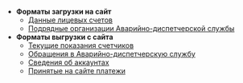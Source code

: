 <!-- --- title: 1С:Сайт ЖКХ. Форматы файлов -->

* **Форматы загрузки на сайт**
  * [Данные лицевых счетов](/Для_разработчиков/Загрузка_данных_лицевых_счетов_(import-accounts))
  * [Подрядные организации Аварийно-диспетчерской службы](/Для_разработчиков/import-tickets-org)
* **Форматы выгрузки с сайта**
  * [Текущие показания счетчиков](/Для_разработчиков/export-meters)
  * [Обращения в Аварийно-диспетчерскую службу](/Для_разработчиков/export-tickets)
  * [Сведения об аккаунтах](/Для_разработчиков/export-accexistence)
  * [Принятые на сайте платежи](/Для_разработчиков/export-payments)